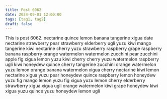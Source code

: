 ```yaml
---
title: Post 6062
date: 2024-09-01 12:00:00
tags: [tag1, tag2]
draft: false
---
```

This is post 6062.
nectarine
quince
lemon
banana
tangerine
xigua
date
nectarine
strawberry
pear
strawberry
elderberry
ugli
yuzu
kiwi
mango
tangerine
kiwi
nectarine
cherry
yuzu
strawberry
raspberry
grape
raspberry
banana
raspberry
orange
watermelon
watermelon
zucchini
pear
zucchini
apple
fig
xigua
lemon
yuzu
kiwi
cherry
cherry
yuzu
watermelon
raspberry
ugli
kiwi
honeydew
quince
cherry
tangerine
zucchini
orange
watermelon
yuzu
lemon
orange
banana
watermelon
xigua
cherry
nectarine
kiwi
lemon
nectarine
xigua
yuzu
pear
honeydew
quince
raspberry
lemon
honeydew
yuzu
fig
mango
lemon
yuzu
fig
xigua
yuzu
lemon
cherry
elderberry
strawberry
xigua
xigua
ugli
orange
watermelon
kiwi
grape
honeydew
kiwi
xigua
yuzu
quince
yuzu
honeydew
lemon
ugli
